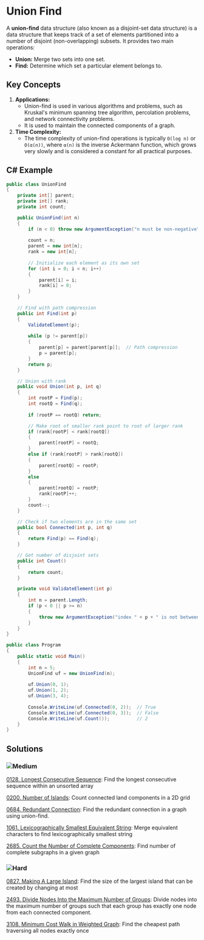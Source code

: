 # Union Find

A **union-find** data structure (also known as a disjoint-set data structure) is a data structure that keeps track of a set of elements partitioned into a number of disjoint (non-overlapping) subsets. It provides two main operations:
- **Union:** Merge two sets into one set.
- **Find:** Determine which set a particular element belongs to.

## Key Concepts

1. **Applications:**
    - Union-find is used in various algorithms and problems, such as Kruskal's minimum spanning tree algorithm, percolation problems, and network connectivity problems.
    - It is used to maintain the connected components of a graph.
2. **Time Complexity:**
    - The time complexity of union-find operations is typically `O(log n)` or `O(α(n))`, where `α(n)` is the inverse Ackermann function, which grows very slowly and is considered a constant for all practical purposes.
    

## C# Example
```csharp
public class UnionFind
{
    private int[] parent;
    private int[] rank;
    private int count;

    public UnionFind(int n)
    {
        if (n < 0) throw new ArgumentException("n must be non-negative");
        
        count = n;
        parent = new int[n];
        rank = new int[n];
        
        // Initialize each element as its own set
        for (int i = 0; i < n; i++)
        {
            parent[i] = i;
            rank[i] = 0;
        }
    }

    // Find with path compression
    public int Find(int p)
    {
        ValidateElement(p);
        
        while (p != parent[p])
        {
            parent[p] = parent[parent[p]];  // Path compression
            p = parent[p];
        }
        return p;
    }

    // Union with rank
    public void Union(int p, int q)
    {
        int rootP = Find(p);
        int rootQ = Find(q);
        
        if (rootP == rootQ) return;

        // Make root of smaller rank point to root of larger rank
        if (rank[rootP] < rank[rootQ])
        {
            parent[rootP] = rootQ;
        }
        else if (rank[rootP] > rank[rootQ])
        {
            parent[rootQ] = rootP;
        }
        else
        {
            parent[rootQ] = rootP;
            rank[rootP]++;
        }
        count--;
    }

    // Check if two elements are in the same set
    public bool Connected(int p, int q)
    {
        return Find(p) == Find(q);
    }

    // Get number of disjoint sets
    public int Count()
    {
        return count;
    }

    private void ValidateElement(int p)
    {
        int n = parent.Length;
        if (p < 0 || p >= n)
        {
            throw new ArgumentException("index " + p + " is not between 0 and " + (n-1));
        }
    }
}

public class Program
{
    public static void Main()
    {
        int n = 5;
        UnionFind uf = new UnionFind(n);
        
        uf.Union(0, 1);
        uf.Union(1, 2);
        uf.Union(3, 4);
        
        Console.WriteLine(uf.Connected(0, 2));  // True
        Console.WriteLine(uf.Connected(0, 3));  // False
        Console.WriteLine(uf.Count());          // 2
    }
}
```


## Solutions

### ![Medium](https://img.shields.io/badge/Medium-fac31d)

[0128. Longest Consecutive Sequence](/Data%20Structures%2FUnion%20Find%2F0128.%20Longest%20Consecutive%20Sequence): Find the longest consecutive sequence within an unsorted array

[0200. Number of Islands](/Data%20Structures%2FUnion%20Find%2F0200.%20Number%20of%20Islands): Count connected land components in a 2D grid

[0684. Redundant Connection](/Data%20Structures%2FUnion%20Find%2F0684.%20Redundant%20Connection): Find the redundant connection in a graph using union-find.

[1061. Lexicographically Smallest Equivalent String](/Data%20Structures%2FUnion%20Find%2F1061.%20Lexicographically%20Smallest%20Equivalent%20String): Merge equivalent characters to find lexicographically smallest string

[2685. Count the Number of Complete Components](/Data%20Structures%2FUnion%20Find%2F2685.%20Count%20the%20Number%20of%20Complete%20Components): Find number of complete subgraphs in a given graph

### ![Hard](https://img.shields.io/badge/Hard-f8615c)

[0827. Making A Large Island](/Data%20Structures%2FUnion%20Find%2F0827.%20Making%20A%20Large%20Island): Find the size of the largest island that can be created by changing at most

[2493. Divide Nodes Into the Maximum Number of Groups](/Data%20Structures%2FUnion%20Find%2F2493.%20Divide%20Nodes%20Into%20the%20Maximum%20Number%20of%20Groups): Divide nodes into the maximum number of groups such that each group has exactly one node from each connected component.

[3108. Minimum Cost Walk in Weighted Graph](/Data%20Structures%2FUnion%20Find%2F3108.%20Minimum%20Cost%20Walk%20in%20Weighted%20Graph): Find the cheapest path traversing all nodes exactly once
